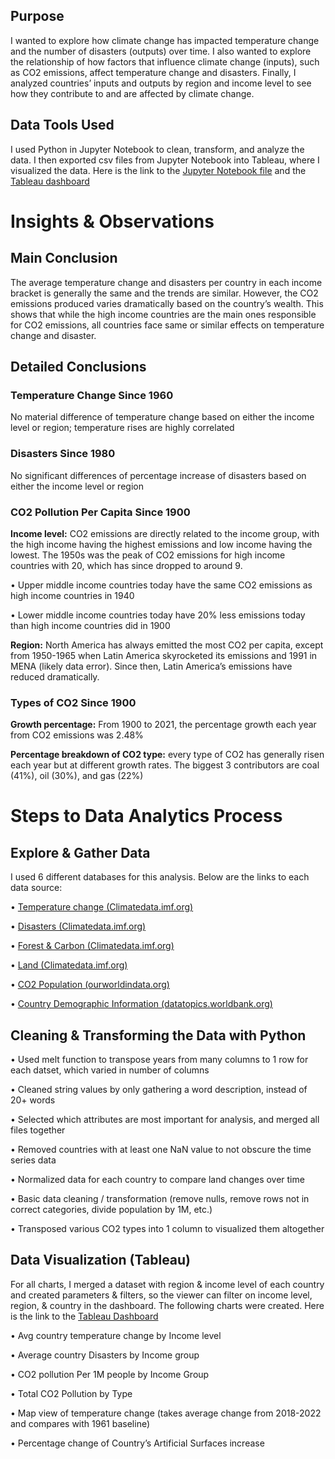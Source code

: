 ## Purpose
I wanted to explore how climate change has impacted temperature change and the number of disasters (outputs) over time. I also wanted to explore the relationship of how factors that influence climate change (inputs), such as CO2 emissions, affect temperature change and disasters. Finally, I analyzed countries’ inputs and outputs by region and income level to see how they contribute to and are affected by climate change.

## Data Tools Used
I used Python in Jupyter Notebook to clean, transform, and analyze the data. I then exported csv files from Jupyter Notebook into Tableau, where I visualized the data. Here is the link to the [Jupyter Notebook file](https://github.com/rossurbina/Climate_Data/blob/main/Climate_Data_Analysis.ipynb) and the [Tableau dashboard](https://public.tableau.com/app/profile/ross.urbina/viz/GlobalClimateVisualizationProject/Dashboard1)

# Insights & Observations
## Main Conclusion
The average temperature change and disasters per country in each income bracket is generally the same and the trends are similar. However, the CO2 emissions produced varies dramatically based on the country’s wealth. This shows that while the high income countries are the main ones responsible for CO2 emissions, all countries face same or similar effects on temperature change and disaster.

## Detailed Conclusions

### Temperature Change Since 1960
No material difference of temperature change based on either the income level or region; temperature rises are highly correlated

### Disasters Since 1980
No significant differences of percentage increase of disasters based on either the income level or region

### CO2 Pollution Per Capita Since 1900

  **Income level:** CO2 emissions are directly related to the income group, with the high income having the highest emissions and low income having the lowest. The 1950s was the peak of CO2 emissions for high income countries with 20, which has since dropped to around 9. 
  
  •	Upper middle income countries today have the same CO2 emissions as high income countries in 1940

  •	Lower middle income countries today have 20% less emissions today than high income countries did in 1900
  
  **Region:** North America has always emitted the most CO2 per capita, except from 1950-1965 when Latin America skyrocketed its emissions and 1991 in MENA (likely data error). Since then, Latin America’s emissions have reduced dramatically. 

### Types of CO2 Since 1900

**Growth percentage:** From 1900 to 2021, the percentage growth each year from CO2 emissions was 2.48%

**Percentage breakdown of CO2 type:** every type of CO2 has generally risen each year but at different growth rates. The biggest 3 contributors are coal (41%), oil (30%), and gas (22%)

# Steps to Data Analytics Process

## Explore & Gather Data
I used 6 different databases for this analysis. Below are the links to each data source: 

•	[Temperature change (Climatedata.imf.org)](https://climatedata.imf.org/datasets/4063314923d74187be9596f10d034914)

•	[Disasters (Climatedata.imf.org)](https://climatedata.imf.org/datasets/b13b69ee0dde43a99c811f592af4e821/explore) 

•	[Forest & Carbon (Climatedata.imf.org)](https://climatedata.imf.org/datasets/66dad9817da847b385d3b2323ce1be57/explore)

•	[Land (Climatedata.imf.org) ](https://climatedata.imf.org/datasets/b1e6c0ea281f47b285addae0cbb28f4b/explore)

•	[CO2 Population (ourworldindata.org)](https://ourworldindata.org/co2-and-greenhouse-gas-emissions )

•	[Country Demographic Information (datatopics.worldbank.org)](https://datatopics.worldbank.org/world-development-indicators/the-world-by-income-and-region.html )

## Cleaning & Transforming the Data with Python

•	Used melt function to transpose years from many columns to 1 row for each datset, which varied in number of columns

•	Cleaned string values by only gathering a word description, instead of 20+ words

•	Selected which attributes are most important for analysis, and merged all files together

•	Removed countries with at least one NaN value to not obscure the time series data

•	Normalized data for each country to compare land changes over time

•	Basic data cleaning / transformation (remove nulls, remove rows not in correct categories, divide population by 1M, etc.)

•	Transposed various CO2 types into 1 column to visualized them altogether

## Data Visualization (Tableau)

For all charts, I merged a dataset with region & income level of each country and created parameters & filters, so the viewer can filter on income level, region, & country in the dashboard. The following charts were created. Here is the link to the [Tableau Dashboard](https://public.tableau.com/app/profile/ross.urbina/viz/GlobalClimateVisualizationProject/Dashboard1)

•	Avg country temperature change by Income level

•	Average country Disasters by Income group

•	CO2 pollution Per 1M people by Income Group

•	Total CO2 Pollution by Type

•	Map view of temperature change (takes average change from 2018-2022 and compares with 1961 baseline)

•	Percentage change of Country’s Artificial Surfaces increase
